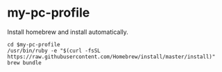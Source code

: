 # my-pc-profile

Install homebrew and install automatically.

```
cd $my-pc-profile
/usr/bin/ruby -e "$(curl -fsSL https://raw.githubusercontent.com/Homebrew/install/master/install)"
brew bundle
```
